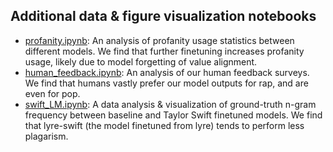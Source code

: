 ## Additional data & figure visualization notebooks

- [profanity.ipynb](profanity.ipynb): An analysis of profanity usage statistics between different models. We find that further finetuning increases profanity usage, likely due to model forgetting of value alignment.
- [human_feedback.ipynb](human_feedback.ipynb): An analysis of our human feedback surveys. We find that humans vastly prefer our model outputs for rap, and are even for pop.
- [swift_LM.ipynb](swift_LM.ipynb): A data analysis & visualization of ground-truth n-gram frequency between baseline and Taylor Swift finetuned models. We find that lyre-swift (the model finetuned from lyre) tends to perform less plagarism.